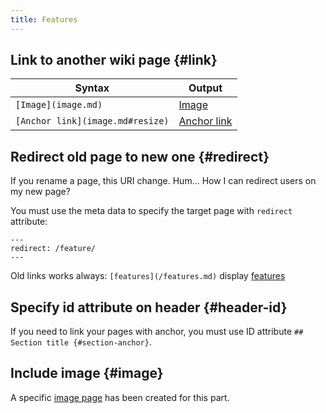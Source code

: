 ```yaml
---
title: Features
---
```


## Link to another wiki page {#link}

| Syntax                             | Output                           |
|------------------------------------|----------------------------------|
| `[Image](image.md)`              | [Image](image.md)              |
| `[Anchor link](image.md#resize)` | [Anchor link](image.md#resize) |

## Redirect old page to new one {#redirect}

If you rename a page, this URI change. Hum… How I can redirect users on my new page?

You must use the meta data to specify the target page with `redirect` attribute:

```
---
redirect: /feature/
---
```

Old links works always: `[features](/features.md)` display [features](/features.md)

## Specify id attribute on header {#header-id}

If you need to link your pages with anchor, you must use ID attribute `## Section title {#section-anchor}`.

## Include image {#image}

A specific [image page](image.md) has been created for this part.

